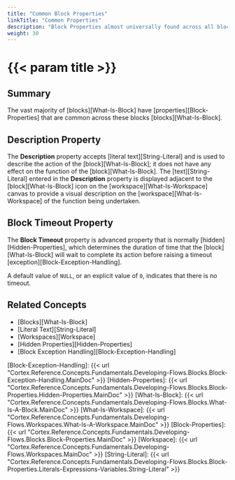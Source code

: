 ```yaml
---
title: "Common Block Properties"
linkTitle: "Common Properties"
description: "Block Properties almost universally found across all blocks."
weight: 30
---
```


# {{< param title >}}

## Summary

The vast majority of [blocks][What-Is-Block] have [properties][Block-Properties] that are common across these blocks [blocks][What-Is-Block].

## Description Property

The **Description** property accepts [literal text][String-Literal] and is used to describe the action of the [block][What-Is-Block]; it does not have any effect on the function of the [block][What-Is-Block]. The [text][String-Literal] entered in the **Description** property is displayed adjacent to the [block][What-Is-Block] icon on the [workspace][What-Is-Workspace] canvas to provide a visual description on the [workspace][What-Is-Workspace] of the function being undertaken.

## Block Timeout Property

The **Block Timeout** property is advanced property that is normally [hidden][Hidden-Properties], which determines the duration of time that the [block][What-Is-Block] will wait to complete its action before raising a timeout [exception][Block-Exception-Handling].

A default value of `NULL`, or an explicit value of `0`, indicates that there is no timeout.

## Related Concepts

- [Blocks][What-Is-Block]
- [Literal Text][String-Literal]
- [Workspaces][Workspace]
- [Hidden Properties][Hidden-Properties]
- [Block Exception Handling][Block-Exception-Handling]

[Block-Exception-Handling]: {{< url "Cortex.Reference.Concepts.Fundamentals.Developing-Flows.Blocks.Block-Exception-Handling.MainDoc" >}}
[Hidden-Properties]: {{< url "Cortex.Reference.Concepts.Fundamentals.Developing-Flows.Blocks.Block-Properties.Hidden-Properties.MainDoc" >}}
[What-Is-Block]: {{< url "Cortex.Reference.Concepts.Fundamentals.Developing-Flows.Blocks.What-Is-A-Block.MainDoc" >}}
[What-Is-Workspace]: {{< url "Cortex.Reference.Concepts.Fundamentals.Developing-Flows.Workspaces.What-Is-A-Workspace.MainDoc" >}}
[Block-Properties]: {{< url "Cortex.Reference.Concepts.Fundamentals.Developing-Flows.Blocks.Block-Properties.MainDoc" >}}
[Workspace]: {{< url "Cortex.Reference.Concepts.Fundamentals.Developing-Flows.Workspaces.MainDoc" >}}
[String-Literal]: {{< url "Cortex.Reference.Concepts.Fundamentals.Developing-Flows.Blocks.Block-Properties.Literals-Expressions-Variables.String-Literal" >}}
